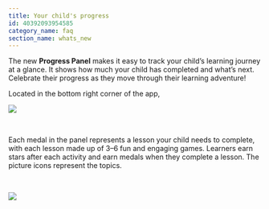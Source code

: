 ```yaml
---
title: Your child's progress
id: 40392093954585
category_name: faq
section_name: whats_new
---
```

The new **Progress Panel** makes it easy to track your child’s learning journey at a glance. It shows how much your child has completed and what’s next. Celebrate their progress as they move through their learning adventure!


Located in the bottom right corner of the app,


  
![](https://help.studycat.com/hc/article_attachments/40392758902553)


 


Each medal in the panel represents a lesson your child needs to complete, with each lesson made up of 3–6 fun and engaging games. Learners earn stars after each activity and earn medals when they complete a lesson. The picture icons represent the topics.


 


![](https://help.studycat.com/hc/article_attachments/40392758904601)

